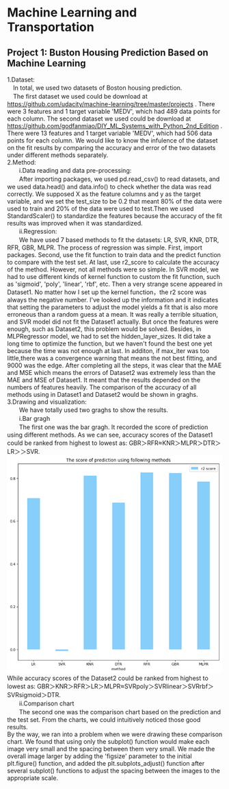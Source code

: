# Machine Learning and Transportation  
## Project 1: Buston Housing Prediction Based on Machine Learning  
1.Dataset:  
　In total, we used two datasets of Boston housing prediction.  
　The first dataset we used could be download at https://github.com/udacity/machine-learning/tree/master/projects . There were 3 features and 1 target variable 'MEDV', which had 489 data points for each column.
  The second dataset we used could be download at https://github.com/godfanmiao/DIY_ML_Systems_with_Python_2nd_Edition . There were 13 features and 1 target variable 'MEDV',  which had 506 data points for each column.
  We would like to know the infulence of the dataset on the fit results by comparing the accuracy and error of the two datasets under different methods separately.   
2.Method:  
　　i.Data reading and data pre-processing:  
　　After importing packages, we used pd.read_csv() to read datasets, and we used data.head() and data.info() to check whether the data was read correctly.
We supposed X as the feature columns and y as the target variable, and we set the test_size to be 0.2 that meant 80% of the data were used to train and 20% of the data were used to test.Then we used StandardScaler() to standardize the features because the accuracy of the fit results was improved when it was standardized.  
　　ii.Regression:  
　　We have used 7 based methods to fit the datasets: LR, SVR, KNR, DTR, RFR, GBR, MLPR.
The process of regression was simple. First, import packages. Second, use the fit function to train data and the predict function to compare with the test set. At last, use r2_score to calculate the accuracy of the method.
However, not all methods were so simple. In SVR model, we had to use different kinds of kernel function to custom the fit function, such as 'sigmoid', 'poly', 'linear', 'rbf', etc. Then a very strange scene appeared in Dataset1. No matter how I set up the kernel function，the r2 score was always the negative number. I've looked up the information and it indicates that setting the parameters to adjust the model yields a fit that is also more erroneous than a random guess at a mean. It was really a terrible situation, and SVR model did not fit the Dataset1 actually. But once the features were enough, such as Dataset2, this problem would be solved.
Besides, in MLPRegressor model, we had to set the hidden_layer_sizes. It did take a long time to optimize the function, but we haven't found the best one yet because the time was not enough at last. In additon, if max_iter was too little,there was a convergence warning that means the not best fitting, and 9000 was the edge.
After completing all the steps, it was clear that the MAE and MSE which means the errors of Dataset2 was extremely less than the MAE and MSE of Dataset1. It meant that the results depended on the numbers of features heavily.
The comparison of the accuracy of all methods using in Dataset1 and Dataset2 would be shown in graghs.  
3.Drawing and visualization:  
　　We have totally used two graghs to show the results.  
　　i.Bar gragh  
　　The first one was the bar gragh. It recorded the score of prediction using different methods. As we can see, accuracy scores of the Dataset1 could be ranked from highest to lowest as: 
    GBR＞RFR≈KNR＞MLPR＞DTR＞LR＞＞SVR.
    ![image1](https://github.com/fujunpeng/machine_learning_and_transportation_2020_project/blob/main/image1.png)
    While accuracy scores of the Dataset2 could be ranked from highest to lowest as:
    GBR＞KNR＞RFR＞LR＞MLPR≈SVRpoly＞SVRlinear＞SVRrbf＞SVRsigmoid＞DTR.  
　　ii.Comparison chart  
　　The second one was the comparison chart based on the prediction and the test set. From the charts, we could intuitively noticed those good results.  
  By the way, we ran into a problem when we were drawing these comparison chart. We found that using only the subplot() function would make each image very small and the spacing between them very small. We made the overall image larger by adding the 'figsize' parameter to the initial plt.figure() function, and added the plt.subplots_adjust() function after several subplot() functions to adjust the spacing between the images to the appropriate scale.
